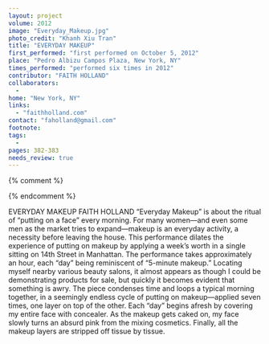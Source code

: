 ```yaml
---
layout: project
volume: 2012
image: "Everyday_Makeup.jpg"
photo_credit: "Khanh Xiu Tran"
title: "EVERYDAY MAKEUP"
first_performed: "first performed on October 5, 2012"
place: "Pedro Albizu Campos Plaza, New York, NY"
times_performed: "performed six times in 2012"
contributor: "FAITH HOLLAND"
collaborators: 
  - 
home: "New York, NY"
links: 
  - "faithholland.com"
contact: "faholland@gmail.com"
footnote: 
tags: 
  - 
pages: 382-383
needs_review: true
---
```


{% comment %} 

{% endcomment %}

 EVERYDAY MAKEUP 
 FAITH HOLLAND 
 “Everyday Makeup” is about the ritual of “putting on a face” every morning. For many women—and even some men as the market tries to expand—makeup is an everyday activity, a necessity before leaving the house. 
 This performance dilates the experience of putting on makeup by applying a week’s worth in a single sitting on 14th Street in Manhattan. The performance takes approximately an hour, each “day” being reminiscent of “5-minute makeup.” Locating myself nearby various beauty salons, it almost appears as though I could be demonstrating products for sale, but quickly it becomes evident that something is awry. The piece condenses time and loops a typical morning together, in a seemingly endless cycle of putting on makeup—applied seven times, one layer on top of the other. Each “day” begins afresh by covering my entire face with concealer. As the makeup gets caked on, my face slowly turns an absurd pink from the mixing cosmetics. Finally, all the makeup layers are stripped off tissue by tissue. 
